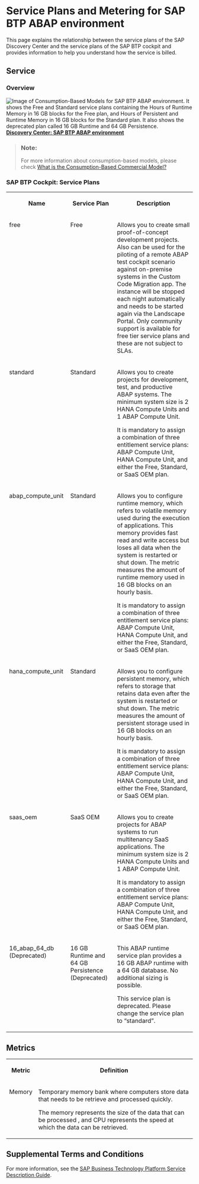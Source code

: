 <!-- loiob7f5a93ce3804963ab7fd547f3c4fdf9 -->

# Service Plans and Metering for SAP BTP ABAP environment

This page explains the relationship between the service plans of the SAP Discovery Center and the service plans of the SAP BTP cockpit and provides information to help you understand how the service is billed.



<a name="loiob7f5a93ce3804963ab7fd547f3c4fdf9__section_gwp_yyy_5zb"/>

## Service



### Overview

![Image of Consumption-Based Models for SAP BTP ABAP environment. It shows the Free and Standard service plans containing the Hours of Runtime Memory in 16 GB blocks for the Free plan, and Hours of Persistent and Runtime Memory in 16 GB blocks for the Standard plan. It also shows the deprecated plan called 16 GB Runtime and 64 GB Persistence.](images/Commercial_Info_Page_Updated_e08278d.png)[**Discovery Center: SAP BTP ABAP environment**](https://discovery-center.cloud.sap/serviceCatalog/abap-environment?tab=service_plan&region=all)

> ### Note:  
> For more information about consumption-based models, please check [What is the Consumption-Based Commercial Model?](https://help.sap.com/docs/btp/sap-business-technology-platform/what-is-consumption-based-commercial-model?version=Cloud)



### SAP BTP Cockpit: Service Plans


<table>
<tr>
<th valign="top">

Name

</th>
<th valign="top">

Service Plan

</th>
<th valign="top">

Description

</th>
</tr>
<tr>
<td valign="top">

free

</td>
<td valign="top">

Free

</td>
<td valign="top">

Allows you to create small proof-of-concept development projects. Also can be used for the piloting of a remote ABAP test cockpit scenario against on-premise systems in the Custom Code Migration app. The instance will be stopped each night automatically and needs to be started again via the Landscape Portal. Only community support is available for free tier service plans and these are not subject to SLAs.

</td>
</tr>
<tr>
<td valign="top">

standard

</td>
<td valign="top">

Standard

</td>
<td valign="top">

Allows you to create projects for development, test, and productive ABAP systems. The minimum system size is 2 HANA Compute Units and 1 ABAP Compute Unit.

It is mandatory to assign a combination of three entitlement service plans: ABAP Compute Unit, HANA Compute Unit, and either the Free, Standard, or SaaS OEM plan.

</td>
</tr>
<tr>
<td valign="top">

abap\_compute\_unit

</td>
<td valign="top">

Standard

</td>
<td valign="top">

Allows you to configure runtime memory, which refers to volatile memory used during the execution of applications. This memory provides fast read and write access but loses all data when the system is restarted or shut down. The metric measures the amount of runtime memory used in 16 GB blocks on an hourly basis.

It is mandatory to assign a combination of three entitlement service plans: ABAP Compute Unit, HANA Compute Unit, and either the Free, Standard, or SaaS OEM plan.

</td>
</tr>
<tr>
<td valign="top">

hana\_compute\_unit

</td>
<td valign="top">

Standard

</td>
<td valign="top">

Allows you to configure persistent memory, which refers to storage that retains data even after the system is restarted or shut down. The metric measures the amount of persistent storage used in 16 GB blocks on an hourly basis.

It is mandatory to assign a combination of three entitlement service plans: ABAP Compute Unit, HANA Compute Unit, and either the Free, Standard, or SaaS OEM plan.

</td>
</tr>
<tr>
<td valign="top">

saas\_oem

</td>
<td valign="top">

SaaS OEM

</td>
<td valign="top">

Allows you to create projects for ABAP systems to run multitenancy SaaS applications. The minimum system size is 2 HANA Compute Units and 1 ABAP Compute Unit.

It is mandatory to assign a combination of three entitlement service plans: ABAP Compute Unit, HANA Compute Unit, and either the Free, Standard, or SaaS OEM plan.

</td>
</tr>
<tr>
<td valign="top">

16\_abap\_64\_db \(Deprecated\)

</td>
<td valign="top">

16 GB Runtime and 64 GB Persistence \(Deprecated\)

</td>
<td valign="top">

This ABAP runtime service plan provides a 16 GB ABAP runtime with a 64 GB database. No additional sizing is possible.

This service plan is deprecated. Please change the service plan to “standard”.

</td>
</tr>
</table>



<a name="loiob7f5a93ce3804963ab7fd547f3c4fdf9__section_x43_x1z_5zb"/>

## Metrics


<table>
<tr>
<th valign="top">

Metric

</th>
<th valign="top">

Definition

</th>
</tr>
<tr>
<td valign="top">

Memory

</td>
<td valign="top">

Temporary memory bank where computers store data that needs to be retrieve and processed quickly.

The memory represents the size of the data that can be processed , and CPU represents the speed at which the data can be retrieved.

</td>
</tr>
</table>



<a name="loiob7f5a93ce3804963ab7fd547f3c4fdf9__section_mjy_gbz_5zb"/>

## Supplemental Terms and Conditions

For more information, see the [SAP Business Technology Platform Service Description Guide](https://www.sap.com/about/trust-center/agreements/cloud/cloud-services.html?sort=latest_desc&tag=language%3Aenglish&pdf-asset=82ce6fed-917e-0010-bca6-c68f7e60039b&page=1).

